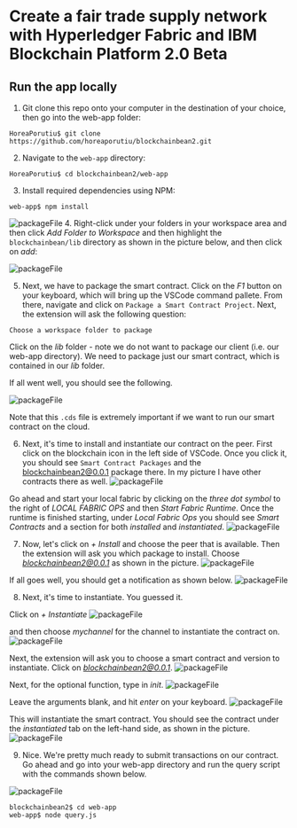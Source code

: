 <!-- [![Build Status](https://travis-ci.org/IBM/blockchainbean.svg?branch=master)](https://travis-ci.org/IBM/blockchainbean) -->

# Create a fair trade supply network with Hyperledger Fabric and IBM Blockchain Platform 2.0 Beta

## Run the app locally
1. Git clone this repo onto your computer in the destination of your choice, then go into the web-app folder:
```
HoreaPorutiu$ git clone https://github.com/horeaporutiu/blockchainbean2.git
```
2. Navigate to the `web-app` directory:
```
HoreaPorutiu$ cd blockchainbean2/web-app
```


3. Install required dependencies using NPM:
```
web-app$ npm install
```

 ![packageFile](/docs/rightClick.png)
4. Right-click under your folders in your workspace area and then click *Add Folder to Workspace* and then highlight the 
`blockchainbean/lib` directory as shown in the picture below, and then click on *add*:

 ![packageFile](/docs/addSmartContract.png)

 5. Next, we have to package the smart contract. Click on the *F1* button on your keyboard,
 which will bring up the VSCode command pallete. From there, navigate and click on `Package a Smart Contract Project`.
 Next, the extension will ask the following question:
 ```
 Choose a workspace folder to package
 ```
 Click on the *lib* folder - note we do not want to package our client (i.e. our web-app directory). We need to package 
 just our smart contract, which is contained in our *lib* folder.

 If all went well, you should see the following. 

  ![packageFile](/docs/packageSmartContract.png)
 
 Note that this `.cds` file is extremely important if we want to run 
 our smart contract on the cloud. 

 6. Next, it's time to install and instantiate our contract on the peer. First click on the blockchain icon in the 
 left side of VSCode. Once you click it, you should see `Smart Contract Packages` and the blockchainbean2@0.0.1 package 
 there. In my picture I have other contracts there as well.
      ![packageFile](/docs/blockchainView.png)

 
  Go ahead and start your local fabric by clicking on the 
 *three dot symbol* to the right of *LOCAL FABRIC OPS*
 and then *Start Fabric Runtime*. Once the runtime is finished starting, under *Local Fabric 
 Ops* you should see *Smart Contracts* and a section for both *installed* and *instantiated*.
     ![packageFile](/docs/contracts.png)



 7. Now, let's click on *+ Install* and choose the peer that is available. Then the extension will ask you which package to 
 install. Choose *blockchainbean2@0.0.1* as shown in the picture.
    ![packageFile](/docs/choosePackage.png)

 
  If all goes well, you should get a notification as shown 
 below.
   ![packageFile](/docs/successInstall.png)



 8. Next, it's time to instantiate. You guessed it.
 
  Click on *+ Instantiate* 
   ![packageFile](/docs/instantiate.png)

and then choose 
 *mychannel* for the channel to instantiate the contract on.
   ![packageFile](/docs/channel.png)


 

  Next, the extension will ask you 
 to choose a smart contract and version to instantiate. Click on *blockchainbean2@0.0.1*.
 ![packageFile](/docs/version.png)


 Next, for the optional function, type in *init*.
![packageFile](/docs/function.png)


  Leave the arguments blank, and hit *enter* 
 on your keyboard. 
 ![packageFile](/docs/blank.png)


 
  This will instantiate the smart contract. You should see the contract 
 under the *instantiated* tab on the left-hand side, as shown in the picture. 
 ![packageFile](/docs/instantiated.png)


 9. Nice. We're pretty much ready to submit transactions on our contract. Go ahead and go 
 into your web-app directory and run the query script with the commands shown below. 

![packageFile](/docs/queryScript.png)


```
blockchainbean2$ cd web-app
web-app$ node query.js

```








